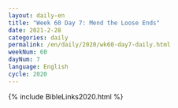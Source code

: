```yaml
---
layout: daily-en
title: "Week 60 Day 7: Mend the Loose Ends"
date: 2021-2-28
categories: daily
permalink: /en/daily/2020/wk60-day7-daily.html
weekNum: 60
dayNum: 7
language: English
cycle: 2020
---
```


{% include BibleLinks2020.html %}
